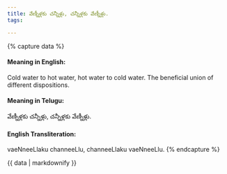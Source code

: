 ```yaml
---
title: వేణ్నీళ్లకు చన్నీళ్లు, చన్నీళ్లకు వేణ్నీళ్లు.
tags:

---
```


{% capture data %}
#### Meaning in English:
Cold water to hot water, hot water to cold water.
The beneficial union of different dispositions.

#### Meaning in Telugu:
వేణ్నీళ్లకు చన్నీళ్లు, చన్నీళ్లకు వేణ్నీళ్లు.

#### English Transliteration:
vaeNneeLlaku channeeLlu, channeeLlaku vaeNneeLlu.
{% endcapture %}

<div class="notice">{{ data | markdownify }}</div>

